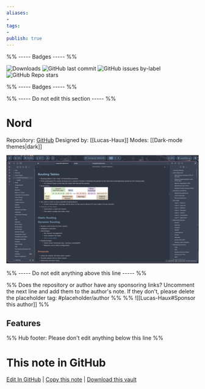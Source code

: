 ```yaml
---
aliases:
- 
tags: 
- 
publish: true
---
```


%% ----- Badges ----- %%

![Downloads](https://img.shields.io/badge/downloads-814-573E7A?style=for-the-badge&logo=)
![GitHub last commit](https://img.shields.io/github/last-commit/Lucas-Haux/Nord?color=573E7A&label=last%20update&logo=github&style=for-the-badge)
![GitHub issues by-label](https://img.shields.io/github/issues/Lucas-Haux/Nord/help%20wanted?color=573E7A&logo=github&style=for-the-badge) 
![GitHub Repo stars](https://img.shields.io/github/stars/Lucas-Haux/Nord?color=573E7A&logo=github&style=for-the-badge)

%% ----- Badges ----- %%

%% ----- Do not edit this section ----- %%

# Nord

Repository: [GitHub](https://github.com/Lucas-Haux/Nord)
Designed by: [[Lucas-Haux]]
Modes: [[Dark-mode themes|dark]]



![screenshot](https://github.com/Lucas-Haux/Nord/raw/HEAD/dark.png)

%% ----- Do not edit anything above this line ----- %% 

%% Does the repository or author have any sponsoring links? Uncomment the next line and add them to the author's note. If they don't, please delete the placeholder tag: #placeholder/author %%
%% ![[Lucas-Haux#Sponsor this author]] %%


## Features



%% Hub footer: Please don't edit anything below this line %%

# This note in GitHub

<span class="git-footer">[Edit In GitHub](https://github.dev/obsidian-community/obsidian-hub/blob/main/02%20-%20Community%20Expansions/02.05%20All%20Community%20Expansions/Themes/Nord.md "git-hub-edit-note") | [Copy this note](https://raw.githubusercontent.com/obsidian-community/obsidian-hub/main/02%20-%20Community%20Expansions/02.05%20All%20Community%20Expansions/Themes/Nord.md "git-hub-copy-note") | [Download this vault](https://github.com/obsidian-community/obsidian-hub/archive/refs/heads/main.zip "git-hub-download-vault") </span>
